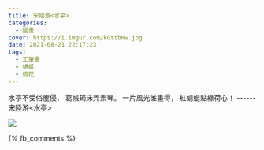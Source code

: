 ```yaml
---
title: 宋陸游<水亭>
categories:
  - 國畫
cover: https://i.imgur.com/kGttbHw.jpg
date: 2021-08-21 22:17:23
tags:
  - 工筆畫
  - 蜻蜓
  - 荷花
---
```


水亭不受俗塵侵，
葛帳筠床弄素琴。
一片風光誰畫得，
紅蜻蜓點綠荷心！
------宋陸游<水亭>

![](https://i.imgur.com/kGttbHw.jpg)

{% fb_comments %}
